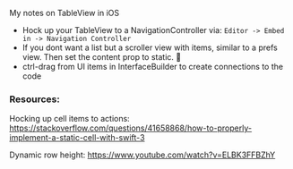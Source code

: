 My notes on TableView in iOS <!--more-->

- Hock up your TableView to a NavigationController via: `Editor -> Embed in -> Navigation Controller`
- If you dont want a list but a scroller view with items, similar to a prefs view. Then set the content prop to static. 🔑
- ctrl-drag from UI items in InterfaceBuilder to create connections to the code

### Resources:

Hocking up cell items to actions: https://stackoverflow.com/questions/41658868/how-to-properly-implement-a-static-cell-with-swift-3

Dynamic row height:
https://www.youtube.com/watch?v=ELBK3FFBZhY

